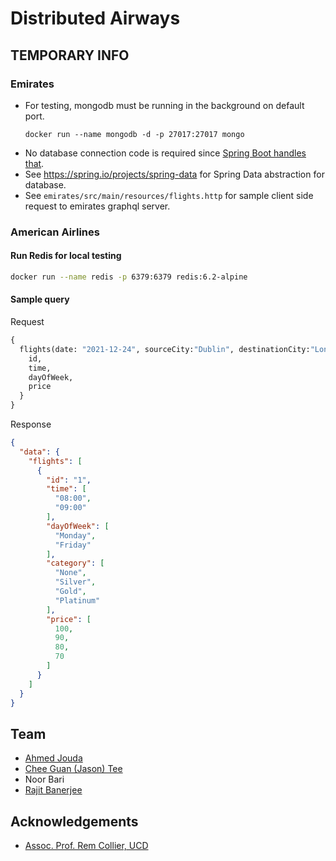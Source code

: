 # Distributed Airways

## TEMPORARY INFO

### Emirates
- For testing, mongodb must be running in the background on default port.
  ```
  docker run --name mongodb -d -p 27017:27017 mongo
  ```
- No database connection code is required since [Spring Boot handles that](https://www.mongodb.com/compatibility/spring-boot).
- See https://spring.io/projects/spring-data for Spring Data abstraction for database.
- See `emirates/src/main/resources/flights.http` for sample client side request to emirates graphql server.

### American Airlines
#### Run Redis for local testing

```bash
docker run --name redis -p 6379:6379 redis:6.2-alpine 
```

#### Sample query
Request
```graphql
{
  flights(date: "2021-12-24", sourceCity:"Dublin", destinationCity:"London") {
    id,
    time,
    dayOfWeek,
    price
  }
}
```
Response
```json
{
  "data": {
    "flights": [
      {
        "id": "1",
        "time": [
          "08:00",
          "09:00"
        ],
        "dayOfWeek": [
          "Monday",
          "Friday"
        ],
        "category": [
          "None",
          "Silver",
          "Gold",
          "Platinum"
        ],
        "price": [
          100,
          90,
          80,
          70
        ]
      }
    ]
  }
}
```

## Team

- [Ahmed Jouda](https://github.com/AhmedJouda2000) 
- [Chee Guan (Jason) Tee](https://github.com/AmplifiedHuman)
- Noor Bari
- [Rajit Banerjee](https://github.com/rajitbanerjee/)

## Acknowledgements

- [Assoc. Prof. Rem Collier, UCD](https://people.ucd.ie/rem.collier)

